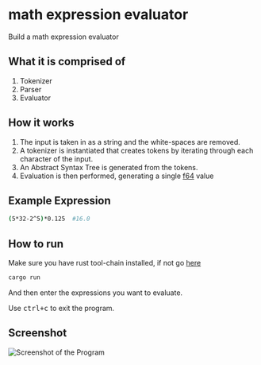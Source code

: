 # math expression evaluator

Build a math expression evaluator

## What it is comprised of

1. Tokenizer
2. Parser
3. Evaluator

## How it works

1. The input is taken in as a string and the white-spaces are removed.
2. A tokenizer is instantiated that creates tokens by iterating through each character of the input.
3. An Abstract Syntax Tree is generated from the tokens.
4. Evaluation is then performed, generating a single [f64](https://doc.rust-lang.org/std/primitive.f64.html) value

## Example Expression

```sh
(5*32-2^5)*0.125  #16.0
```

## How to run

Make sure you have rust tool-chain installed, if not go [here](https://rustup.rs/)

```sh
cargo run
```

And then enter the expressions you want to evaluate.

Use <kbd>ctrl+c</kbd> to exit the program.

## Screenshot

![Screenshot of the Program](https://i.imgur.com/WdCMNJN.png)
